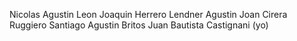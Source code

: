 Nicolas Agustin Leon
Joaquin Herrero Lendner
Agustin Joan Cirera Ruggiero
Santiago Agustin Britos
Juan Bautista Castignani (yo)
